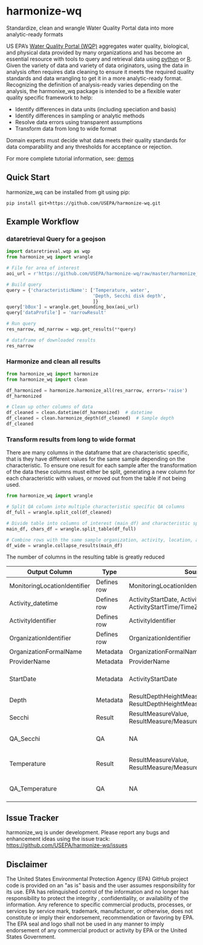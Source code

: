 # harmonize-wq
Standardize, clean and wrangle Water Quality Portal data into more analytic-ready formats

US EPA’s [Water Quality Portal (WQP)](https://www.waterqualitydata.us/) aggregates water quality, biological, and physical data provided by many organizations and has become an essential resource with tools to query and retrieval data using [python](https://github.com/USGS-python/dataretrieval) or [R](https://github.com/USGS-R/dataRetrieval). Given the variety of data and variety of data originators, using the data in analysis often requires data cleaning to ensure it meets the required quality standards and data wrangling to get it in a more analytic-ready format.  Recognizing the definition of analysis-ready varies depending on the analysis, the harmonixe_wq package is intended to be a flexible water quality specific framework to help:
- Identify differences in data units (including speciation and basis)
- Identify differences in sampling or analytic methods
- Resolve data errors using transparent assumptions
- Transform data from long to wide format

Domain experts must decide what data meets their quality standards for data comparability and any thresholds for acceptance or rejection.

For more complete tutorial information, see: [demos](https://github.com/USEPA/harmonize-wq/tree/main/demos)

## Quick Start
harmonize_wq can be installed from git using pip:
```
pip install git+https://github.com/USEPA/harmonize-wq.git
```

## Example Workflow
### dataretrieval Query for a geojson

```python
import dataretrieval.wqp as wqp
from harmonize_wq import wrangle

# File for area of interest
aoi_url = r'https://github.com/USEPA/harmonize-wq/raw/master/harmonize_wq/tests/data/PPBays_NCCA.geojson'

# Build query
query = {'characteristicName': ['Temperature, water',
                                'Depth, Secchi disk depth',
                                ]}
query['bBox'] = wrangle.get_bounding_box(aoi_url)
query['dataProfile'] = 'narrowResult'

# Run query
res_narrow, md_narrow = wqp.get_results(**query)

# dataframe of downloaded results
res_narrow
```

### Harmonize and clean all results

```python
from harmonize_wq import harmonize
from harmonize_wq import clean

df_harmonized = harmonize.harmonize_all(res_narrow, errors='raise')
df_harmonized

# Clean up other columns of data
df_cleaned = clean.datetime(df_harmonized)  # datetime
df_cleaned = clean.harmonize_depth(df_cleaned)  # Sample depth
df_cleaned
```

### Transform results from long to wide format
There are many columns in the dataframe that are characteristic specific, that is they have different values for the same sample depending on the characteristic. To ensure one result for each sample after the transformation of the data these columns must either be split, generating a new column for each characteristic with values, or moved out from the table if not being used.

```python
from harmonize_wq import wrangle

# Split QA column into multiple characteristic specific QA columns
df_full = wrangle.split_col(df_cleaned)

# Divide table into columns of interest (main_df) and characteristic specific metadata (chars_df)
main_df, chars_df = wrangle.split_table(df_full)

# Combine rows with the same sample organization, activity, location, and datetime
df_wide = wrangle.collapse_results(main_df)

```

The number of columns in the resulting table is greatly reduced

Output Column | Type | Source | Changes
--- | --- | --- | ---
MonitoringLocationIdentifier | Defines row | MonitoringLocationIdentifier | NA 
Activity_datetime | Defines row | ActivityStartDate, ActivityStartTime/Time, ActivityStartTime/TimeZoneCode | Combined and UTC
ActivityIdentifier | Defines row | ActivityIdentifier | NA
OrganizationIdentifier | Defines row | OrganizationIdentifier | NA 
OrganizationFormalName | Metadata| OrganizationFormalName | NA
ProviderName | Metadata | ProviderName | NA
StartDate | Metadata | ActivityStartDate | Preserves date where time NAT
Depth | Metadata | ResultDepthHeightMeasure/MeasureValue, ResultDepthHeightMeasure/MeasureUnitCode | standardized to meters
Secchi | Result | ResultMeasureValue, ResultMeasure/MeasureUnitCode | standardized to meters
QA_Secchi | QA | NA | harmonization processing quality issues
Temperature | Result | ResultMeasureValue, ResultMeasure/MeasureUnitCode | standardized to degrees Celcius
QA_Temperature | QA | NA | harmonization processing quality issues

## Issue Tracker
harmonize_wq is under development. Please report any bugs and enhancement ideas using the issue track:
https://github.com/USEPA/harmonize-wq/issues


## Disclaimer
The United States Environmental Protection Agency (EPA) GitHub project code is provided on an "as is" basis and the user assumes responsibility for its use.  EPA has relinquished control of the information and no longer has responsibility to protect the integrity , confidentiality, or availability of the information.  Any reference to specific commercial products, processes, or services by service mark, trademark, manufacturer, or otherwise, does not constitute or imply their endorsement, recommendation or favoring by EPA.  The EPA seal and logo shall not be used in any manner to imply endorsement of any commercial product or activity by EPA or the United States Government.
